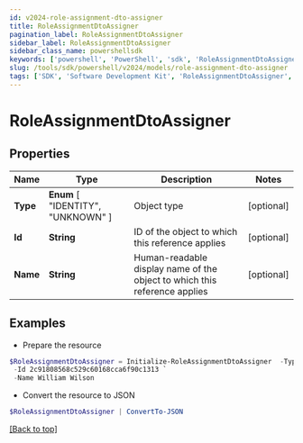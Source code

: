 ```yaml
---
id: v2024-role-assignment-dto-assigner
title: RoleAssignmentDtoAssigner
pagination_label: RoleAssignmentDtoAssigner
sidebar_label: RoleAssignmentDtoAssigner
sidebar_class_name: powershellsdk
keywords: ['powershell', 'PowerShell', 'sdk', 'RoleAssignmentDtoAssigner', 'V2024RoleAssignmentDtoAssigner'] 
slug: /tools/sdk/powershell/v2024/models/role-assignment-dto-assigner
tags: ['SDK', 'Software Development Kit', 'RoleAssignmentDtoAssigner', 'V2024RoleAssignmentDtoAssigner']
---
```



# RoleAssignmentDtoAssigner

## Properties

Name | Type | Description | Notes
------------ | ------------- | ------------- | -------------
**Type** |  **Enum** [  "IDENTITY",    "UNKNOWN" ] | Object type | [optional] 
**Id** | **String** | ID of the object to which this reference applies | [optional] 
**Name** | **String** | Human-readable display name of the object to which this reference applies | [optional] 

## Examples

- Prepare the resource
```powershell
$RoleAssignmentDtoAssigner = Initialize-RoleAssignmentDtoAssigner  -Type IDENTITY `
 -Id 2c91808568c529c60168cca6f90c1313 `
 -Name William Wilson
```

- Convert the resource to JSON
```powershell
$RoleAssignmentDtoAssigner | ConvertTo-JSON
```


[[Back to top]](#) 

